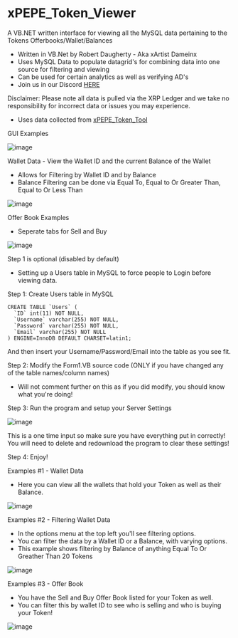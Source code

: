 # xPEPE_Token_Viewer
 A VB.NET written interface for viewing all the MySQL data pertaining to the Tokens Offerbooks/Wallet/Balances

- Written in VB.Net by Robert Daugherty - Aka xArtist Dameinx
- Uses MySQL Data to populate datagrid's for combining data into one source for filtering and viewing
- Can be used for certain analytics as well as verifying AD's
- Join us in our Discord [HERE](https://discord.gg/HAG5Qe79wK)

Disclaimer: Please note all data is pulled via the XRP Ledger and we take no responsibility for incorrect data or issues you may experience.

- Uses data collected from [xPEPE_Token_Tool](https://github.com/xPEPENFT/xPEPE_Token_Tool)

GUI Examples

![image](https://user-images.githubusercontent.com/98682121/151728388-eb7bfe7a-2828-4319-a930-5c3d7a7392f8.png)


Wallet Data - View the Wallet ID and the current Balance of the Wallet
 - Allows for Filtering by Wallet ID and by Balance
 - Balance Filtering can be done via Equal To, Equal to Or Greater Than, Equal to Or Less Than

![image](https://user-images.githubusercontent.com/98682121/151728441-6e015806-e2ac-4c2b-8f2f-7dd08f972228.png)

Offer Book Examples
 - Seperate tabs for Sell and Buy

![image](https://user-images.githubusercontent.com/98682121/151728559-5027af09-876e-410a-998b-5ff7a280fec6.png)


Step 1 is optional (disabled by default)
 - Setting up a Users table in MySQL to force people to Login before viewing data.


Step 1: Create Users table in MySQL

```
CREATE TABLE `Users` (
  `ID` int(11) NOT NULL,
  `Username` varchar(255) NOT NULL,
  `Password` varchar(255) NOT NULL,
  `Email` varchar(255) NOT NULL
) ENGINE=InnoDB DEFAULT CHARSET=latin1;
```

And then insert your Username/Password/Email into the table as you see fit.

Step 2: Modify the Form1.VB source code (ONLY if you have changed any of the table names/column names)
 - Will not comment further on this as if you did modify, you should know what you're doing!


Step 3: Run the program and setup your Server Settings

![image](https://user-images.githubusercontent.com/98682121/151733296-ce91c092-9d00-4108-afce-421af58245ef.png)

This is a one time input so make sure you have everything put in correctly! You will need to delete and redownload the program to clear these settings!

Step 4: Enjoy!

Examples #1 - Wallet Data
- Here you can view all the wallets that hold your Token as well as their Balance.

![image](https://user-images.githubusercontent.com/98682121/151733387-fdd4f954-913a-40fc-b622-05e8c33e5a84.png)


Examples #2 - Filtering Wallet Data
- In the options menu at the top left you'll see filtering options.
- You can filter the data by a Wallet ID or a Balance, with varying options.
- This example shows filtering by Balance of anything Equal To Or Greather Than 20 Tokens

![image](https://user-images.githubusercontent.com/98682121/151733450-66265b92-60d4-4d77-bccf-4d8cb5472bec.png)

Examples #3 - Offer Book
- You have the Sell and Buy Offer Book listed for your Token as well.
- You can filter this by wallet ID to see who is selling and who is buying your Token!

![image](https://user-images.githubusercontent.com/98682121/151733506-7c0c9075-fe81-4391-bd2e-f06ae62a329f.png)




